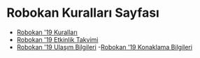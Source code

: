 # Robokan Kuralları Sayfası

- [Robokan '19 Kuralları](/robokan_19_kurallar/)
- [Robokan '19 Etkinlik Takvimi](/etkinlik_takvimi.md)
- [Robokan '19 Ulaşım Bilgileri](/ulasim.md)
-[Robokan '19 Konaklama Bilgileri](/konaklama.md)
